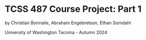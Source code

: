 # TCSS 487 Course Project: Part 1
by Christian Bonnalie, Abraham Engebretson, Ethan Somdahl

University of Washington Tacoma - Autumn 2024
